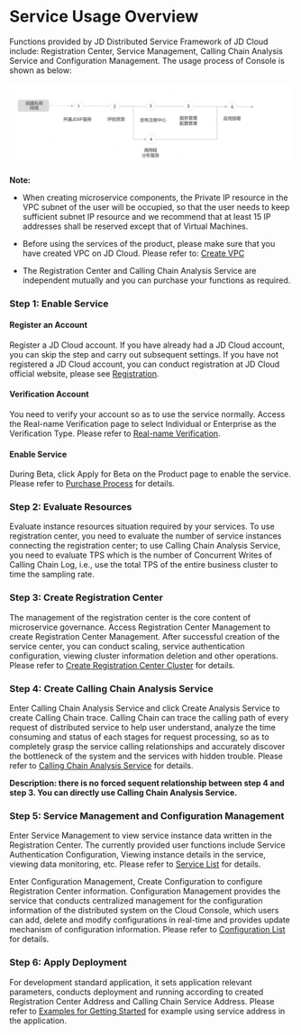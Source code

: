 # Service Usage Overview


Functions provided by JD Distributed Service Framework of JD Cloud include: Registration Center, Service Management, Calling Chain Analysis Service and Configuration Management. The usage process of Console is shown as below:
 
![](../../../../image/Internet-Middleware/JD-Distributed-Service-Framework/struct-sylc.png)

**Note:**

-   When creating microservice components, the Private IP resource in the VPC subnet of the user will be occupied, so that the user needs to keep sufficient subnet IP resource and we recommend that at least 15 IP addresses shall be reserved except that of Virtual Machines.

-   Before using the services of the product, please make sure that you have created VPC on JD Cloud. Please refer to: [Create VPC](https://docs.jdcloud.com/en/virtual-private-cloud/vpc-configuration)

-   The Registration Center and Calling Chain Analysis Service are independent mutually and you can purchase your functions as required.



###  Step 1: Enable Service
#### Register an Account
Register a JD Cloud account. If you have already had a JD Cloud account, you can skip the step and carry out subsequent settings. If you have not registered a JD Cloud account, you can conduct registration at JD Cloud official website, please see [Registration](https://user.jdcloud.com/register).

#### Verification Account
You need to verify your account so as to use the service normally.
Access the Real-name Verification page to select Individual or Enterprise as the Verification Type. Please refer to [Real-name Verification](https://uc.jdcloud.com/account/certify).

#### Enable Service
During Beta, click Apply for Beta on the Product page to enable the service. Please refer to [Purchase Process](../Pricing/Purchase-Process.md) for details.


### Step 2: Evaluate Resources
Evaluate instance resources situation required by your services. To use registration center, you need to evaluate the number of service instances connecting the registration center; to use Calling Chain Analysis Service, you need to evaluate TPS which is the number of Concurrent Writes of Calling Chain Log, i.e., use the total TPS of the entire business cluster to time the sampling rate.

###  Step 3: Create Registration Center
The management of the registration center is the core content of microservice governance. Access Registration Center Management to create Registration Center Management. After successful creation of the service center, you can conduct scaling, service authentication configuration, viewing cluster information deletion and other operations. Please refer to [Create Registration Center Cluster](../Operation-Guide/Cluster/Create-Cluster.md) for details.

### Step 4: Create Calling Chain Analysis Service
Enter Calling Chain Analysis Service and click Create Analysis Service to create Calling Chain trace. Calling Chain can trace the calling path of every request of distributed service to help user understand, analyze the time consuming and status of each stages for request processing, so as to completely grasp the service calling relationships and accurately discover the bottleneck of the system and the services with hidden trouble. Please refer to [Calling Chain Analysis Service](../Operation-Guide/Analysis-Service/Create-Analysis-Service.md) for details.

**Description: there is no forced sequent relationship between step 4 and step 3. You can directly use Calling Chain Analysis Service.**

### Step 5: Service Management and Configuration Management
Enter Service Management to view service instance data written in the Registration Center. The currently provided user functions include Service Authentication Configuration, Viewing instance details in the service, viewing data monitoring, etc. Please refer to [Service List](../Operation-Guide/Service-List/Service-List.md) for details.

Enter Configuration Management, Create Configuration to configure Registration Center information. Configuration Management provides the service that conducts centralized management for the configuration information of the distributed system on the Cloud Console, which users can add, delete and modify configurations in real-time and provides update mechanism of configuration information. Please refer to [Configuration List](../Operation-Guide/Config-List/Config-List.md) for details.

###  Step 6: Apply Deployment
For development standard application, it sets application relevant parameters, conducts deployment and running according to created Registration Center Address and Calling Chain Service Address.
Please refer to [Examples for Getting Started](../Getting-Started/Basic-Example.md) for example using service address in the application.


